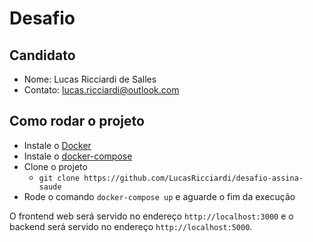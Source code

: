 
# Desafio

## Candidato

- Nome: Lucas Ricciardi de Salles
- Contato: lucas.ricciardi@outlook.com

## Como rodar o projeto

- Instale o [Docker](https://docs.docker.com/)
- Instale o [docker-compose](https://docs.docker.com/compose/install/)
- Clone o projeto
    - `git clone https://github.com/LucasRicciardi/desafio-assina-saude`
- Rode o comando `docker-compose up` e aguarde o fim da execução

O frontend web será servido no endereço `http://localhost:3000` e o backend será servido no endereço `http://localhost:5000`.
